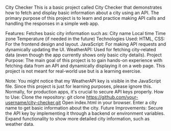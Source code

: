 City Checker
This is a basic project called City Checker that demonstrates how to fetch and display basic information about a city using an API. The primary purpose of this project is to learn and practice making API calls and handling the responses in a simple web app.

Features:
Fetches basic city information such as:
City name
Local time
Time zone
Temperature (if needed in the future)
Technologies Used:
HTML, CSS: For the frontend design and layout.
JavaScript: For making API requests and dynamically updating the UI.
WeatherAPI: Used for fetching city-related data (even though the app currently shows only basic city details).
Project Purpose:
The main goal of this project is to gain hands-on experience with fetching data from an API and dynamically displaying it on a web page. This project is not meant for real-world use but is a learning exercise.

Note:
You might notice that my WeatherAPI key is visible in the JavaScript file. Since this project is just for learning purposes, please ignore this. Normally, for production apps, it's crucial to secure API keys properly.
How to Use:
Clone the repository:
git clone https://github.com/your-username/city-checker.git
Open index.html in your browser.
Enter a city name to get basic information about the city.
Future Improvements:
Secure the API key by implementing it through a backend or environment variables.
Expand functionality to show more detailed city information, such as weather data.
